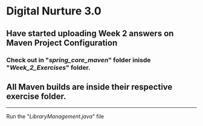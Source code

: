 # Digital Nurture 3.0

## Have started uploading Week 2 answers on Maven Project Configuration

### Check out in "_spring_core_maven_" folder inisde "_Week_2_Exercises_" folder.

## All Maven builds are inside their respective exercise folder.

---

Run the "_LibraryManagement.java_" file
